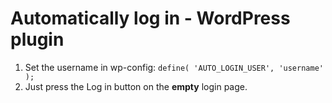 # Automatically log in - WordPress plugin

1. Set the username in wp-config: `define( 'AUTO_LOGIN_USER', 'username' );`
1. Just press the Log in button on the **empty** login page.
